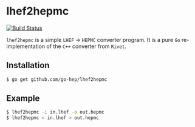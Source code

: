 lhef2hepmc
==========

[![Build Status](https://secure.travis-ci.org/go-hep/lhef2hepmc.png)](http://travis-ci.org/go-hep/lhef2hepmc)

``lhef2hepmc`` is a simple `LHEF` -> `HEPMC` converter program.
It is a pure ``Go`` re-implementation of the `C++` converter from
`Rivet`.

## Installation

```sh
$ go get github.com/go-hep/lhef2hepmc
```

## Example

```sh
$ lhef2hepmc -i in.lhef -o out.hepmc
$ lhef2hepmc < in.lhef > out.hepmc
```

